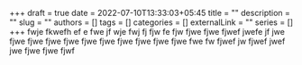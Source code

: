 +++ 
draft = true
date = 2022-07-10T13:33:03+05:45
title = ""
description = ""
slug = ""
authors = []
tags = []
categories = []
externalLink = ""
series = []
+++
fwje fkwefh ef e fwe jf wje fwj fj fjw fe fjw fjwe fjwe fjwef jwefe jf jwe fjwe fjwe fjwe fjwe fjwe fjwe fjwe fjwe fjwe fjwe fwe fw fjwef jw fjwef jwef jwe fjwe fjwe fjwf 